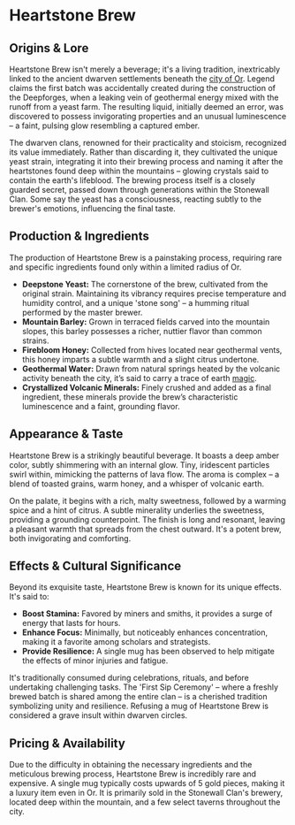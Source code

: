 # Heartstone Brew

## Origins & Lore

Heartstone Brew isn't merely a beverage; it's a living tradition, inextricably linked to the ancient dwarven settlements beneath the [city of Or](/geography/settlement/city/city-of-or.md). Legend claims the first batch was accidentally created during the construction of the Deepforges, when a leaking vein of geothermal energy mixed with the runoff from a yeast farm. The resulting liquid, initially deemed an error, was discovered to possess invigorating properties and an unusual luminescence – a faint, pulsing glow resembling a captured ember.

The dwarven clans, renowned for their practicality and stoicism, recognized its value immediately. Rather than discarding it, they cultivated the unique yeast strain, integrating it into their brewing process and naming it after the heartstones found deep within the mountains – glowing crystals said to contain the earth's lifeblood. The brewing process itself is a closely guarded secret, passed down through generations within the Stonewall Clan. Some say the yeast has a consciousness, reacting subtly to the brewer's emotions, influencing the final taste.

## Production & Ingredients

The production of Heartstone Brew is a painstaking process, requiring rare and specific ingredients found only within a limited radius of Or.

*   **Deepstone Yeast:** The cornerstone of the brew, cultivated from the original strain. Maintaining its vibrancy requires precise temperature and humidity control, and a unique 'stone song' – a humming ritual performed by the master brewer. 
*   **Mountain Barley:** Grown in terraced fields carved into the mountain slopes, this barley possesses a richer, nuttier flavor than common strains.
*   **Firebloom Honey:** Collected from hives located near geothermal vents, this honey imparts a subtle warmth and a slight citrus undertone.
*   **Geothermal Water:** Drawn from natural springs heated by the volcanic activity beneath the city, it’s said to carry a trace of earth [magic](/structure/mechanic/magic.md).
*   **Crystallized Volcanic Minerals:**  Finely crushed and added as a final ingredient, these minerals provide the brew’s characteristic luminescence and a faint, grounding flavor.

## Appearance & Taste

Heartstone Brew is a strikingly beautiful beverage. It boasts a deep amber color, subtly shimmering with an internal glow. Tiny, iridescent particles swirl within, mimicking the patterns of lava flow. The aroma is complex – a blend of toasted grains, warm honey, and a whisper of volcanic earth. 

On the palate, it begins with a rich, malty sweetness, followed by a warming spice and a hint of citrus. A subtle minerality underlies the sweetness, providing a grounding counterpoint. The finish is long and resonant, leaving a pleasant warmth that spreads from the chest outward. It's a potent brew, both invigorating and comforting.

## Effects & Cultural Significance

Beyond its exquisite taste, Heartstone Brew is known for its unique effects. It's said to:

*   **Boost Stamina:** Favored by miners and smiths, it provides a surge of energy that lasts for hours.
*   **Enhance Focus:**  Minimally, but noticeably enhances concentration, making it a favorite among scholars and strategists.
*   **Provide Resilience:**  A single mug has been observed to help mitigate the effects of minor injuries and fatigue.

It's traditionally consumed during celebrations, rituals, and before undertaking challenging tasks. The 'First Sip Ceremony' – where a freshly brewed batch is shared among the entire clan – is a cherished tradition symbolizing unity and resilience. Refusing a mug of Heartstone Brew is considered a grave insult within dwarven circles.

## Pricing & Availability

Due to the difficulty in obtaining the necessary ingredients and the meticulous brewing process, Heartstone Brew is incredibly rare and expensive. A single mug typically costs upwards of 5 gold pieces, making it a luxury item even in Or.  It is primarily sold in the Stonewall Clan's brewery, located deep within the mountain, and a few select taverns throughout the city.

